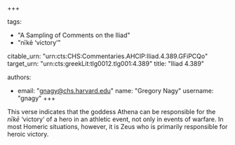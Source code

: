 +++

tags:
- "A Sampling of Comments on the Iliad"
- "nīkē ‘victory’"

citable_urn: "urn:cts:CHS:Commentaries.AHCIP:Iliad.4.389.GFiPCQo"
target_urn: "urn:cts:greekLit:tlg0012.tlg001:4.389"
title: "Iliad 4.389"

authors:
- email: "gnagy@chs.harvard.edu"
  name: "Gregory Nagy"
  username: "gnagy"
+++

<p>This verse indicates that the goddess Athena can be responsible for the <em>nīkē</em> ‘victory’ of a hero in an athletic event, not only in events of warfare. In most Homeric situations, however, it is Zeus who is primarily responsible for heroic victory.  </p>
